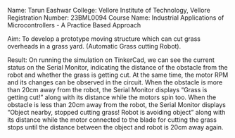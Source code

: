 Name: Tarun Eashwar
College: Vellore Institute of Technology, Vellore
Registration Number: 23BML0094
Course Name: Industrial Applications of Microcontrollers - A Practice Based Approach



Aim: 
To develop a prototype moving structure which can cut grass overheads in a grass yard. (Automatic Grass cutting Robot).

Result: 
On running the simulation on TinkerCad, we can see the current status on the Serial Monitor, indicating the distance of the obstacle from the robot and whether the grass is getting cut. At the same time, the motor RPM and its changes can be observed in the circuit.
When the obstacle is more than 20cm away from the robot, the Serial Monitor displays “Grass is getting cut!” along with its distance while the motors spin too.
When the obstacle is less than 20cm away from the robot, the Serial Monitor displays “Object nearby, stopped cutting grass! Robot is avoiding object” along with its distance while the motor connected to the blade for cutting the grass stops until the distance between the object and robot is 20cm away again.
